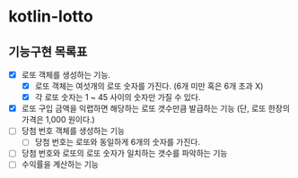 # kotlin-lotto

## 기능구현 목록표 

- [x] 로또 객체를 생성하는 기능.
  - [x] 로또 객체는 여섯개의 로또 숫자를 가진다. (6개 미만 혹은 6개 초과 X)
  - [x] 각 로또 숫자는 1 ~ 45 사이의 숫자만 가질 수 있다. 
- [x] 로또 구입 금액을 익렵하면 해당하는 로또 갯수만큼 발급하는 기능 (단, 로또 한장의 가격은 1,000 원이다.)
- [ ] 당첨 번호 객체를 생성하는 기능
  - [ ] 당첨 번호는 로또와 동일하게 6개의 숫자를 가진다.
- [ ] 당첨 번호와 로또의 로또 숫자가 일치하는 갯수를 파악하는 기능 
- [ ] 수익률을 계산하는 기능 
